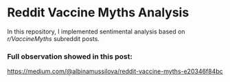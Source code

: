 # Reddit Vaccine Myths Analysis

In this repository, I implemented sentimental analysis based on *r/VaccineMyths* subreddit posts.

### Full observation showed in this post:
https://medium.com/@albinamussilova/reddit-vaccine-myths-e20346f84bc 
